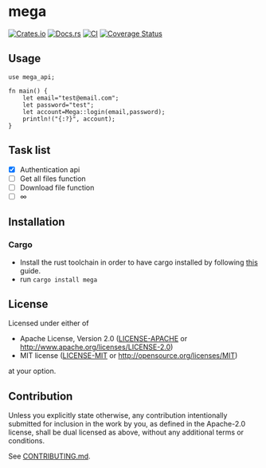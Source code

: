 # mega

[![Crates.io](https://img.shields.io/crates/v/mega.svg)](https://crates.io/crates/mega)
[![Docs.rs](https://docs.rs/mega/badge.svg)](https://docs.rs/mega)
[![CI](https://github.com/sero01000/mega/workflows/Continuous%20Integration/badge.svg)](https://github.com/sero01000/mega/actions)
[![Coverage Status](https://coveralls.io/repos/github/sero01000/mega/badge.svg?branch=main)](https://coveralls.io/github/sero01000/mega?branch=main)


## Usage


```
use mega_api;

fn main() {
    let email="test@email.com";
    let password="test";
    let account=Mega::login(email,password);
    println!("{:?}", account);
}
```

## Task list
- [x] Authentication api
- [ ] Get all files function
- [ ] Download file function
- [ ] ∞

## Installation

### Cargo

* Install the rust toolchain in order to have cargo installed by following
  [this](https://www.rust-lang.org/tools/install) guide.
* run `cargo install mega`

## License

Licensed under either of

 * Apache License, Version 2.0
   ([LICENSE-APACHE](LICENSE-APACHE) or http://www.apache.org/licenses/LICENSE-2.0)
 * MIT license
   ([LICENSE-MIT](LICENSE-MIT) or http://opensource.org/licenses/MIT)

at your option.

## Contribution

Unless you explicitly state otherwise, any contribution intentionally submitted
for inclusion in the work by you, as defined in the Apache-2.0 license, shall be
dual licensed as above, without any additional terms or conditions.

See [CONTRIBUTING.md](CONTRIBUTING.md).
